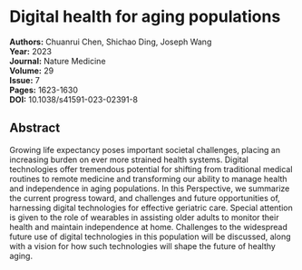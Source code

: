 # Digital health for aging populations

**Authors:** Chuanrui Chen, Shichao Ding, Joseph Wang  
**Year:** 2023  
**Journal:** Nature Medicine  
**Volume:** 29  
**Issue:** 7  
**Pages:** 1623-1630  
**DOI:** 10.1038/s41591-023-02391-8  

## Abstract
Growing life expectancy poses important societal challenges, placing an increasing burden on ever more strained health systems. Digital technologies offer tremendous potential for shifting from traditional medical routines to remote medicine and transforming our ability to manage health and independence in aging populations. In this Perspective, we summarize the current progress toward, and challenges and future opportunities of, harnessing digital technologies for effective geriatric care. Special attention is given to the role of wearables in assisting older adults to monitor their health and maintain independence at home. Challenges to the widespread future use of digital technologies in this population will be discussed, along with a vision for how such technologies will shape the future of healthy aging.

